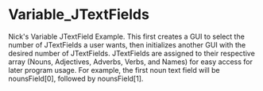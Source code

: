 # Variable_JTextFields
Nick's Variable JTextField Example. This first creates a GUI to select the number of JTextFields a user wants, then initializes another GUI with the desired number of JTextFields. JTextFields are assigned to their respective array (Nouns, Adjectives, Adverbs, Verbs, and Names) for easy access for later program usage. For example, the first noun text field will be nounsField[0], followed by nounsField[1].
